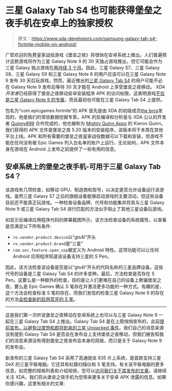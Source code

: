 # 三星 Galaxy Tab S4 也可能获得堡垒之夜手机在安卓上的独家授权

> 原文：<https://www.xda-developers.com/samsung-galaxy-tab-s4-fortnite-mobile-on-android/>

广受欢迎的免费皇家战役游戏《堡垒之夜》将很快在安卓系统上推出。人们普遍预计这款游戏将作为三星 Galaxy Note 9 的 30 天独占游戏推出，但它可能会作为三星 Galaxy 独占游戏在[再持续 3 个月](https://www.xda-developers.com/fortnite-mobile-android-samsung-galaxy-exclusive/)。因此，三星 Galaxy S7、三星 Galaxy S8、三星 Galaxy S9 和三星 Galaxy Note 8 的用户应该可以在三星 Galaxy Note 9 发布 30 天后玩游戏。然而，最近推出的[三星 Galaxy Tab S4](https://www.xda-developers.com/samsung-galaxy-tab-s4-official/) 的用户可能不必在 Galaxy Note 9 发布后等待 30 天才能在 Android 上享受堡垒之夜移动。 *XDA 开发者*已经获得了堡垒之夜移动安卓安装程序 APK 的访问权限，这表明游戏[不仅是三星 Galaxy Note 9 的专属](https://www.xda-developers.com/fortnite-mobile-on-android-samsung-galaxy-note-9-exclusive)，而且最初也可能在三星 Galaxy Tab S4 上提供。

包名为“com.epicgames.fortnite”的 APK 首先是由 XDA 的初级成员[the bros](https://forum.xda-developers.com/member.php?u=8761459)发现的，他是我们的常驻数据挖掘专家。APK 的反编译和分析是与 XDA 公认的开发者 [Quinny899](https://forum.xda-developers.com/member.php?u=3563640) 合作完成的，他也被称为 [Mighty Quinn Apps](https://kieronquinn.co.uk/) 的 Kieron Quinn。我们获得的 APK 文件是堡垒之夜 5.20 版本的安装程序，该版本将于本周在其他平台上线。APK 和所有需要的堡垒之夜皇家战役数据可以下载和安装，但游戏不能在任何没有被 Epic Games 列入白名单的账户上运行。无论如何，APK 文件本身在游戏在 Android 上发布之前提供了一些有用的信息。

## 安卓系统上的堡垒之夜手机-可用于三星 Galaxy Tab S4？

该游戏有几项检查，如移动 GPU、制造商和型号，以决定是否允许设备运行该游戏。虽然三星 Galaxy S7 之后的旗舰设备能够启动游戏的主要活动，但这些设备目前还不能真正玩游戏。一种检查设备品牌、代号和功能集并将其与三星 Galaxy Note 9 或三星 Galaxy Tab S4 进行匹配的方法似乎阻止了其他三星设备玩游戏。

如显示反编译应用程序代码的屏幕截图所示，该方法检查设备的系统属性，以查看是否满足以下所有条件:

*   `ro.vendor.product.device`以“gts4l”开头
*   `ro.vendor.product.brand`是“三星”
*   `com.sec.feature.spen_usp`被定义为 Android 特性。这项功能可以让任何 Android 应用程序知道该设备支持三星的 S Pen。

因此，该方法检查该设备是否是以“gts4l”开头的代码名称的三星品牌设备。这些代号的设备是三星 Galaxy Tab S4 的许多变种。最后，方法检查是否存在 S Pen。这要么是一种额外的检查，目的是让人们更难在自己的设备上欺骗堡垒之夜，要么是 Epic Games 确认 S 笔存在并激活更多功能的一种方式。有趣的是，这个方法会检查标准 S 笔的存在，而我们发现的检查三星 Galaxy Note 9 的存在的方法[会检查新的](https://www.xda-developers.com/fortnite-mobile-on-android-samsung-galaxy-note-9-exclusive/)[启用蓝牙的 S 笔](https://www.xda-developers.com/samsung-galaxy-note-9-s-pen-bluetooth-controller/)。

* * *

这是我们第一次听说堡垒之夜移动在安卓系统上也可以与三星 Galaxy Note 9 一起在三星 Galaxy Tab S4 上推出。Galaxy Tab S4 是在上周悄悄宣布的，此前[提前宣布，以避免过度饱和即将到来的三星 Unpacked 事件](https://www.xda-developers.com/samsung-galaxy-note-9-august-9/)。我们自己的消息来源没有提到 Galaxy Tab S4 是否会在发布会上支持堡垒之夜移动，但我们被告知我们的消息来源没有得到堡垒之夜发布会本身的简报，而只是关于 Galaxy Note 9 的发布会。

新发布的三星 Galaxy Tab S4 采用了高通骁龙 835 片上系统，是首款支持三星 DeX 的三星平板电脑。它还具有虹膜扫描仪和 S 笔支持。有关该平板电脑的更多信息，如完整的规格列表和介绍视频，您可以[访问我们关于其发布的文章](https://www.xda-developers.com/samsung-galaxy-tab-s4-official/)。请继续关注 XDA，我们将从堡垒之夜手机为您带来更多关于安卓 APK 泄露的信息。如果你感兴趣，这里有相关的文章: